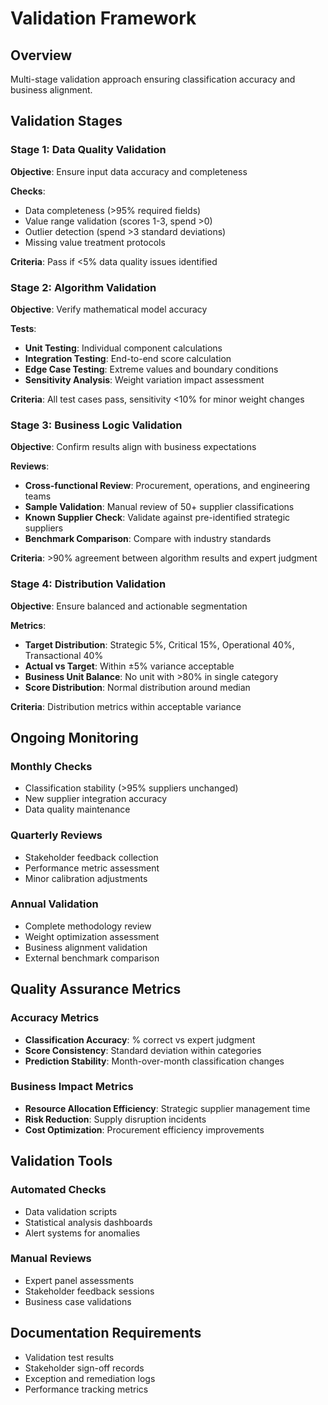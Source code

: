 # Validation Framework

## Overview
Multi-stage validation approach ensuring classification accuracy and business alignment.

## Validation Stages

### Stage 1: Data Quality Validation
**Objective**: Ensure input data accuracy and completeness

**Checks**:
- Data completeness (>95% required fields)
- Value range validation (scores 1-3, spend >0)
- Outlier detection (spend >3 standard deviations)
- Missing value treatment protocols

**Criteria**: Pass if <5% data quality issues identified

### Stage 2: Algorithm Validation  
**Objective**: Verify mathematical model accuracy

**Tests**:
- **Unit Testing**: Individual component calculations
- **Integration Testing**: End-to-end score calculation
- **Edge Case Testing**: Extreme values and boundary conditions
- **Sensitivity Analysis**: Weight variation impact assessment

**Criteria**: All test cases pass, sensitivity <10% for minor weight changes

### Stage 3: Business Logic Validation
**Objective**: Confirm results align with business expectations

**Reviews**:
- **Cross-functional Review**: Procurement, operations, and engineering teams
- **Sample Validation**: Manual review of 50+ supplier classifications
- **Known Supplier Check**: Validate against pre-identified strategic suppliers
- **Benchmark Comparison**: Compare with industry standards

**Criteria**: >90% agreement between algorithm results and expert judgment

### Stage 4: Distribution Validation
**Objective**: Ensure balanced and actionable segmentation

**Metrics**:
- **Target Distribution**: Strategic 5%, Critical 15%, Operational 40%, Transactional 40%
- **Actual vs Target**: Within ±5% variance acceptable
- **Business Unit Balance**: No unit with >80% in single category
- **Score Distribution**: Normal distribution around median

**Criteria**: Distribution metrics within acceptable variance

## Ongoing Monitoring

### Monthly Checks
- Classification stability (>95% suppliers unchanged)
- New supplier integration accuracy
- Data quality maintenance

### Quarterly Reviews  
- Stakeholder feedback collection
- Performance metric assessment
- Minor calibration adjustments

### Annual Validation
- Complete methodology review
- Weight optimization assessment  
- Business alignment validation
- External benchmark comparison

## Quality Assurance Metrics

### Accuracy Metrics
- **Classification Accuracy**: % correct vs expert judgment
- **Score Consistency**: Standard deviation within categories
- **Prediction Stability**: Month-over-month classification changes

### Business Impact Metrics
- **Resource Allocation Efficiency**: Strategic supplier management time
- **Risk Reduction**: Supply disruption incidents
- **Cost Optimization**: Procurement efficiency improvements

## Validation Tools

### Automated Checks
- Data validation scripts
- Statistical analysis dashboards  
- Alert systems for anomalies

### Manual Reviews
- Expert panel assessments
- Stakeholder feedback sessions
- Business case validations

## Documentation Requirements
- Validation test results
- Stakeholder sign-off records
- Exception and remediation logs
- Performance tracking metrics